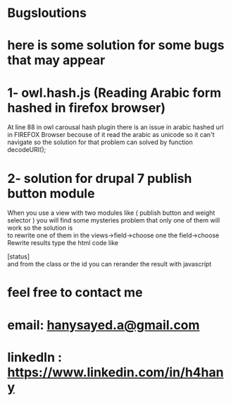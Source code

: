 # Bugsloutions
# here is some solution for some bugs that may appear 
# 1- owl.hash.js (Reading Arabic form hashed in firefox browser)
 At line 88 in owl carousal hash plugin there is an issue in arabic hashed url in 
 FIREFOX Browser becouse of it read the arabic as unicode so it can't navigate so the 
 solution for that problem can solved by function decodeURI();

# 2- solution for drupal 7 publish button module
 When you use a view with two modules like ( publish button and weight selector ) you 
 will find some mysteries problem that only one of them will work so the solution is  
 to rewrite one of them in the views->field->choose one the field->choose Rewrite results
 type the html code like <div class="btn form-submit customPublishBtn">[status]</div> and 
 from the class or the id you can rerander the result with javascript 


# feel free to contact me 
# email: hanysayed.a@gmail.com 
# linkedIn : https://www.linkedin.com/in/h4hany


